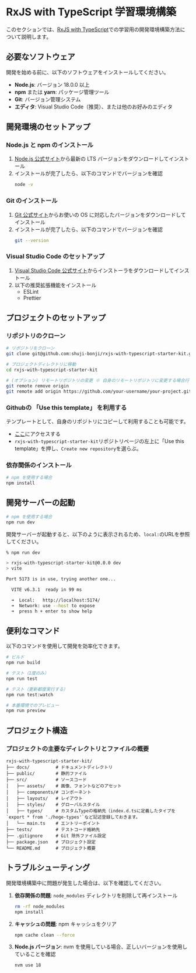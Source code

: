 # RxJS with TypeScript 学習環境構築

このセクションでは、[RxJS with TypeScript](https://github.com/shuji-bonji/RxJS-with-TypeScript)での学習用の開発環境構築方法について説明します。

## 必要なソフトウェア

開発を始める前に、以下のソフトウェアをインストールしてください。

- **Node.js**: バージョン 18.0.0 以上
- **npm** または **yarn**: パッケージ管理ツール
- **Git**: バージョン管理システム
- **エディタ**: Visual Studio Code（推奨）、または他のお好みのエディタ

## 開発環境のセットアップ

### Node.js と npm のインストール

1. [Node.js 公式サイト](https://nodejs.org/)から最新の LTS バージョンをダウンロードしてインストール
2. インストールが完了したら、以下のコマンドでバージョンを確認
   ```bash
   node -v
   ```

### Git のインストール

1. [Git 公式サイト](https://git-scm.com/)からお使いの OS に対応したバージョンをダウンロードしてインストール
2. インストールが完了したら、以下のコマンドでバージョンを確認
   ```bash
   git --version
   ```

### Visual Studio Code のセットアップ

1. [Visual Studio Code 公式サイト](https://code.visualstudio.com/)からインストーラをダウンロードしてインストール
2. 以下の推奨拡張機能をインストール
   - ESLint
   - Prettier

## プロジェクトのセットアップ

### リポジトリのクローン

```bash
# リポジトリをクローン
git clone git@github.com:shuji-bonji/rxjs-with-typescript-starter-kit.git

# プロジェクトディレクトリに移動
cd rxjs-with-typescript-starter-kit

# (オプション) リモートリポジトリの変更 ※ 自身のリモートリポジトリに変更する場合行います。
git remote remove origin
git remote add origin https://github.com/your-username/your-project.git

```

### Githubの 「Use this template」 を利用する

テンプレートとして、自身のリポジトリにコピーして利用することも可能です。

- [ここ](https://github.com/shuji-bonji/rxjs-with-typescript-starter-kit)にアクセスする
- `rxjs-with-typescript-starter-kit`リポジトリページの左上に「Use this template」を押し、`Create new repository`を選らぶ。


### 依存関係のインストール

```bash
# npm を使用する場合
npm install
```

## 開発サーバーの起動

```bash
# npm を使用する場合
npm run dev
```

開発サーバーが起動すると、以下のように表示されるため、`local:`のURLを参照してください。
```sh
% npm run dev

> rxjs-with-typescript-starter-kit@0.0.0 dev
> vite

Port 5173 is in use, trying another one...

  VITE v6.3.1  ready in 99 ms

  ➜  Local:   http://localhost:5174/
  ➜  Network: use --host to expose
  ➜  press h + enter to show help
```

## 便利なコマンド

以下のコマンドを使用して開発を効率化できます。

```bash
# ビルド
npm run build

# テスト（1度のみ）
npm run test

# テスト（更新都度実行する）
npm run test:watch

# 本番環境でのプレビュー
npm run preview
```

## プロジェクト構造

### プロジェクトの主要なディレクトリとファイルの概要

```
rxjs-with-typescript-starter-kit/
├── docs/          # ドキュメントディレクトリ
├── public/        # 静的ファイル
├── src/           # ソースコード
│   ├── assets/    # 画像、フォントなどのアセット
│   ├── components/# コンポーネント
│   ├── layouts/   # レイアウト
│   ├── styles/    # グローバルスタイル
│   ├── types/     # カスタムTypeの格納先（index.d.tsに定義したタイプを`export * from './hoge-types'`など記述登録しておきます。
│   └── main.ts    # エントリーポイント
├── tests/         # テストコード格納先
├── .gitignore     # Git 除外ファイル設定
├── package.json   # プロジェクト設定
└── README.md      # プロジェクト概要
```


## トラブルシューティング

開発環境構築中に問題が発生した場合は、以下を確認してください。

1. **依存関係の問題**: `node_modules` ディレクトリを削除して再インストール
   ```bash
   rm -rf node_modules
   npm install
   ```

2. **キャッシュの問題**: npm キャッシュをクリア
   ```bash
   npm cache clean --force
   ```

3. **Node.js バージョン**: nvm を使用している場合、正しいバージョンを使用していることを確認
   ```bash
   nvm use 18
   ```
